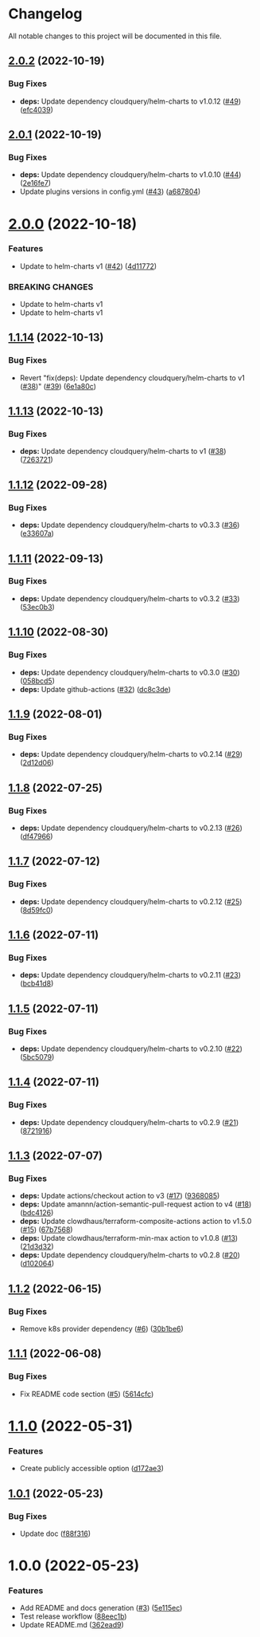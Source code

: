 # Changelog

All notable changes to this project will be documented in this file.

## [2.0.2](https://github.com/cloudquery/terraform-gcp-cloudquery/compare/v2.0.1...v2.0.2) (2022-10-19)


### Bug Fixes

* **deps:** Update dependency cloudquery/helm-charts to v1.0.12 ([#49](https://github.com/cloudquery/terraform-gcp-cloudquery/issues/49)) ([efc4039](https://github.com/cloudquery/terraform-gcp-cloudquery/commit/efc40397accf3be5ffc87f10ea583c021b56bed4))

## [2.0.1](https://github.com/cloudquery/terraform-gcp-cloudquery/compare/v2.0.0...v2.0.1) (2022-10-19)


### Bug Fixes

* **deps:** Update dependency cloudquery/helm-charts to v1.0.10 ([#44](https://github.com/cloudquery/terraform-gcp-cloudquery/issues/44)) ([2e16fe7](https://github.com/cloudquery/terraform-gcp-cloudquery/commit/2e16fe7db2e3eb299698798b30dcd0058208a616))
* Update plugins versions in config.yml ([#43](https://github.com/cloudquery/terraform-gcp-cloudquery/issues/43)) ([a687804](https://github.com/cloudquery/terraform-gcp-cloudquery/commit/a687804efe7d65177669822139214ecf476bb9e0))

# [2.0.0](https://github.com/cloudquery/terraform-gcp-cloudquery/compare/v1.1.14...v2.0.0) (2022-10-18)


### Features

* Update to helm-charts v1 ([#42](https://github.com/cloudquery/terraform-gcp-cloudquery/issues/42)) ([4d11772](https://github.com/cloudquery/terraform-gcp-cloudquery/commit/4d117725129174aca9f607045606b388e65cffc6))


### BREAKING CHANGES

* Update to helm-charts v1
* Update to helm-charts v1

## [1.1.14](https://github.com/cloudquery/terraform-gcp-cloudquery/compare/v1.1.13...v1.1.14) (2022-10-13)


### Bug Fixes

* Revert "fix(deps): Update dependency cloudquery/helm-charts to v1 ([#38](https://github.com/cloudquery/terraform-gcp-cloudquery/issues/38))" ([#39](https://github.com/cloudquery/terraform-gcp-cloudquery/issues/39)) ([6e1a80c](https://github.com/cloudquery/terraform-gcp-cloudquery/commit/6e1a80cf1f92716bc93a252ae2b232e6f9b90afc))

## [1.1.13](https://github.com/cloudquery/terraform-gcp-cloudquery/compare/v1.1.12...v1.1.13) (2022-10-13)


### Bug Fixes

* **deps:** Update dependency cloudquery/helm-charts to v1 ([#38](https://github.com/cloudquery/terraform-gcp-cloudquery/issues/38)) ([7263721](https://github.com/cloudquery/terraform-gcp-cloudquery/commit/7263721f6a3e9b6121a273143ad6b940856ce259))

## [1.1.12](https://github.com/cloudquery/terraform-gcp-cloudquery/compare/v1.1.11...v1.1.12) (2022-09-28)


### Bug Fixes

* **deps:** Update dependency cloudquery/helm-charts to v0.3.3 ([#36](https://github.com/cloudquery/terraform-gcp-cloudquery/issues/36)) ([e33607a](https://github.com/cloudquery/terraform-gcp-cloudquery/commit/e33607ae25e8498fd668bb4a708e1603b6448701))

## [1.1.11](https://github.com/cloudquery/terraform-gcp-cloudquery/compare/v1.1.10...v1.1.11) (2022-09-13)


### Bug Fixes

* **deps:** Update dependency cloudquery/helm-charts to v0.3.2 ([#33](https://github.com/cloudquery/terraform-gcp-cloudquery/issues/33)) ([53ec0b3](https://github.com/cloudquery/terraform-gcp-cloudquery/commit/53ec0b384754f678ef4bcff9e265f0c1a79523ea))

## [1.1.10](https://github.com/cloudquery/terraform-gcp-cloudquery/compare/v1.1.9...v1.1.10) (2022-08-30)


### Bug Fixes

* **deps:** Update dependency cloudquery/helm-charts to v0.3.0 ([#30](https://github.com/cloudquery/terraform-gcp-cloudquery/issues/30)) ([058bcd5](https://github.com/cloudquery/terraform-gcp-cloudquery/commit/058bcd542c215ad5746d72bd7269456ab6b5e6a3))
* **deps:** Update github-actions ([#32](https://github.com/cloudquery/terraform-gcp-cloudquery/issues/32)) ([dc8c3de](https://github.com/cloudquery/terraform-gcp-cloudquery/commit/dc8c3de68cf590b0550aa0c79eff8f3fe7339952))

## [1.1.9](https://github.com/cloudquery/terraform-gcp-cloudquery/compare/v1.1.8...v1.1.9) (2022-08-01)


### Bug Fixes

* **deps:** Update dependency cloudquery/helm-charts to v0.2.14 ([#29](https://github.com/cloudquery/terraform-gcp-cloudquery/issues/29)) ([2d12d06](https://github.com/cloudquery/terraform-gcp-cloudquery/commit/2d12d06663ae5e48af6ef820c1019b90b60ca706))

## [1.1.8](https://github.com/cloudquery/terraform-gcp-cloudquery/compare/v1.1.7...v1.1.8) (2022-07-25)


### Bug Fixes

* **deps:** Update dependency cloudquery/helm-charts to v0.2.13 ([#26](https://github.com/cloudquery/terraform-gcp-cloudquery/issues/26)) ([df47966](https://github.com/cloudquery/terraform-gcp-cloudquery/commit/df479665534083626663cedae39a391eeed6cb18))

## [1.1.7](https://github.com/cloudquery/terraform-gcp-cloudquery/compare/v1.1.6...v1.1.7) (2022-07-12)


### Bug Fixes

* **deps:** Update dependency cloudquery/helm-charts to v0.2.12 ([#25](https://github.com/cloudquery/terraform-gcp-cloudquery/issues/25)) ([8d59fc0](https://github.com/cloudquery/terraform-gcp-cloudquery/commit/8d59fc0d5483a7ab9936436f49bf5b62776c2383))

## [1.1.6](https://github.com/cloudquery/terraform-gcp-cloudquery/compare/v1.1.5...v1.1.6) (2022-07-11)


### Bug Fixes

* **deps:** Update dependency cloudquery/helm-charts to v0.2.11 ([#23](https://github.com/cloudquery/terraform-gcp-cloudquery/issues/23)) ([bcb41d8](https://github.com/cloudquery/terraform-gcp-cloudquery/commit/bcb41d8d76fba67ab34f49a3e8d9b66fd780a38d))

## [1.1.5](https://github.com/cloudquery/terraform-gcp-cloudquery/compare/v1.1.4...v1.1.5) (2022-07-11)


### Bug Fixes

* **deps:** Update dependency cloudquery/helm-charts to v0.2.10 ([#22](https://github.com/cloudquery/terraform-gcp-cloudquery/issues/22)) ([5bc5079](https://github.com/cloudquery/terraform-gcp-cloudquery/commit/5bc50793c2ed090038a88dbf6e437d0115fc0768))

## [1.1.4](https://github.com/cloudquery/terraform-gcp-cloudquery/compare/v1.1.3...v1.1.4) (2022-07-11)


### Bug Fixes

* **deps:** Update dependency cloudquery/helm-charts to v0.2.9 ([#21](https://github.com/cloudquery/terraform-gcp-cloudquery/issues/21)) ([8721916](https://github.com/cloudquery/terraform-gcp-cloudquery/commit/87219165fc531e1ab89ec6fadb2afbe493efa49d))

## [1.1.3](https://github.com/cloudquery/terraform-gcp-cloudquery/compare/v1.1.2...v1.1.3) (2022-07-07)


### Bug Fixes

* **deps:** Update actions/checkout action to v3 ([#17](https://github.com/cloudquery/terraform-gcp-cloudquery/issues/17)) ([9368085](https://github.com/cloudquery/terraform-gcp-cloudquery/commit/93680850e932d3f400f3a9e28ea5f2c376de9110))
* **deps:** Update amannn/action-semantic-pull-request action to v4 ([#18](https://github.com/cloudquery/terraform-gcp-cloudquery/issues/18)) ([bdc4126](https://github.com/cloudquery/terraform-gcp-cloudquery/commit/bdc4126eb0506e6f0899adc7cfe089115bffe2cf))
* **deps:** Update clowdhaus/terraform-composite-actions action to v1.5.0 ([#15](https://github.com/cloudquery/terraform-gcp-cloudquery/issues/15)) ([67b7568](https://github.com/cloudquery/terraform-gcp-cloudquery/commit/67b7568c91f997c50a5e325b969265c19845a95b))
* **deps:** Update clowdhaus/terraform-min-max action to v1.0.8 ([#13](https://github.com/cloudquery/terraform-gcp-cloudquery/issues/13)) ([21d3d32](https://github.com/cloudquery/terraform-gcp-cloudquery/commit/21d3d329b1b1204b5af7641cfdfd9c5a089961e5))
* **deps:** Update dependency cloudquery/helm-charts to v0.2.8 ([#20](https://github.com/cloudquery/terraform-gcp-cloudquery/issues/20)) ([d102064](https://github.com/cloudquery/terraform-gcp-cloudquery/commit/d102064b9fe25840d85c7c3f5b3e296509018ba3))

## [1.1.2](https://github.com/cloudquery/terraform-gcp-cloudquery/compare/v1.1.1...v1.1.2) (2022-06-15)


### Bug Fixes

* Remove k8s provider dependency ([#6](https://github.com/cloudquery/terraform-gcp-cloudquery/issues/6)) ([30b1be6](https://github.com/cloudquery/terraform-gcp-cloudquery/commit/30b1be68e1872ba2fbe1c35ca0db28533894b631))

## [1.1.1](https://github.com/cloudquery/terraform-gcp-cloudquery/compare/v1.1.0...v1.1.1) (2022-06-08)


### Bug Fixes

* Fix README code section ([#5](https://github.com/cloudquery/terraform-gcp-cloudquery/issues/5)) ([5614cfc](https://github.com/cloudquery/terraform-gcp-cloudquery/commit/5614cfcfcfb033186cea6974d571e74d0c303069))

# [1.1.0](https://github.com/cloudquery/terraform-gcp-cloudquery/compare/v1.0.1...v1.1.0) (2022-05-31)


### Features

* Create publicly accessible option ([d172ae3](https://github.com/cloudquery/terraform-gcp-cloudquery/commit/d172ae3032f8b414ab4bc6a07adeb8ca19651e3d))

## [1.0.1](https://github.com/cloudquery/terraform-gcp-cloudquery/compare/v1.0.0...v1.0.1) (2022-05-23)


### Bug Fixes

* Update doc ([f88f316](https://github.com/cloudquery/terraform-gcp-cloudquery/commit/f88f316776b70e86149639f83f04d80edbac0ec1))

# 1.0.0 (2022-05-23)


### Features

* Add README and docs generation ([#3](https://github.com/cloudquery/terraform-gcp-cloudquery/issues/3)) ([5e115ec](https://github.com/cloudquery/terraform-gcp-cloudquery/commit/5e115ecc49a071fae4e0c694efcaf6821f56049f))
* Test release workflow ([88eec1b](https://github.com/cloudquery/terraform-gcp-cloudquery/commit/88eec1b250e6cb2ab741ac9708688ba7f730e5de))
* Update README.md ([362ead9](https://github.com/cloudquery/terraform-gcp-cloudquery/commit/362ead91e5b012b3ab3f250343ded003644d84c8))
